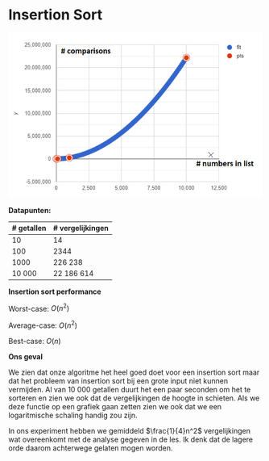 # Insertion Sort

![image-20230314121006539](img/image-20230314121006539.png)

**Datapunten:**

| # getallen | # vergelijkingen |
| ---------- | ---------------- |
| 10         | 14               |
| 100        | 2344             |
| 1000       | 226 238          |
| 10 000     | 22 186 614       |

**Insertion sort performance**

Worst-case: $O(n^2)$

Average-case: $O(n^2)$

Best-case: $O(n)$



**Ons geval**

We zien dat onze algoritme het heel goed doet voor een insertion sort maar dat het probleem van insertion sort bij een grote input niet kunnen vermijden. Al van 10 000 getallen duurt het een paar seconden om het te sorteren en zien we ook dat de vergelijkingen de hoogte in schieten. Als we deze functie op een grafiek gaan zetten zien we ook dat we een logaritmische schaling handig zou zijn.

In ons experiment hebben we gemiddeld $\frac{1}{4}n^2$ vergelijkingen wat overeenkomt met de analyse gegeven in de les. Ik denk dat de lagere orde daarom achterwege gelaten mogen worden.
